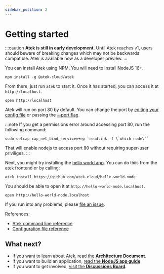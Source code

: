 ```yaml
---
sidebar_position: 2
---
```


# Getting started

:::caution
  **Atek is still in early development.**
  Until Atek reaches v1, users should beware of breaking changes which may not be backwards compatible.
  Atek is available now as a developer preview.
:::

You can install Atek using NPM. You will need to install NodeJS 16+.

```
npm install -g @atek-cloud/atek
```

From there, just run `atek` to start it. Once it has started, you can access it at `http://localhost`.

```
open http://localhost
```

Atek will run on port 80 by default. You can change the port by [editing your config file](/docs/reference/config) or passing the [--port flag](/docs/reference/cli).

:::note
If you get a permissions error around accessing port 80, run the following command:
```
sudo setcap cap_net_bind_service=+ep `readlink -f \`which node\``
```
That will enable nodejs to access port 80 without requiring super-user priviliges.
:::

Next, you might try installing the [hello world app](https://github.com/atek-cloud/hello-world-node). You can do thiis from the atek frontend or by calling:

```
atek install https://github.com/atek-cloud/hello-world-node
```

You should be able to open it at `http://hello-world-node.localhost`.

```
open http://hello-world-node.localhost
```

If you run into any problems, please [file an issue](https://github.com/atek-cloud/atek/issues).

References:

- [Atek command line reference](/docs/reference/cli)
- [Configuration file reference](/docs/reference/config)

## What next?

- If you want to learn about Atek, [read the **Architecture Document**](/docs/manual/dev/architecture).
- If you want to build an application, [read the **NodeJS app guide**](/docs/manual/node/writing-a-node-app).
- If you want to get involved, [visit the **Discussions Board**](https://github.com/atek-cloud/atek/discussions).
